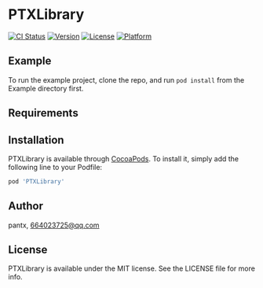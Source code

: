 # PTXLibrary

[![CI Status](https://img.shields.io/travis/pantx/PTXLibrary.svg?style=flat)](https://travis-ci.org/pantx/PTXLibrary)
[![Version](https://img.shields.io/cocoapods/v/PTXLibrary.svg?style=flat)](https://cocoapods.org/pods/PTXLibrary)
[![License](https://img.shields.io/cocoapods/l/PTXLibrary.svg?style=flat)](https://cocoapods.org/pods/PTXLibrary)
[![Platform](https://img.shields.io/cocoapods/p/PTXLibrary.svg?style=flat)](https://cocoapods.org/pods/PTXLibrary)

## Example

To run the example project, clone the repo, and run `pod install` from the Example directory first.

## Requirements

## Installation

PTXLibrary is available through [CocoaPods](https://cocoapods.org). To install
it, simply add the following line to your Podfile:

```ruby
pod 'PTXLibrary'
```

## Author

pantx, 664023725@qq.com

## License

PTXLibrary is available under the MIT license. See the LICENSE file for more info.
